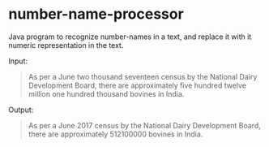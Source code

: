 # number-name-processor
Java program to recognize number-names in a text, and replace it with it numeric representation in the text.


Input:
> As per a June two thousand seventeen census by the National Dairy Development Board, there are approximately five hundred twelve million one hundred thousand bovines in India.

Output:
> As per a June 2017 census by the National Dairy Development Board, there are approximately 512100000 bovines in India.
